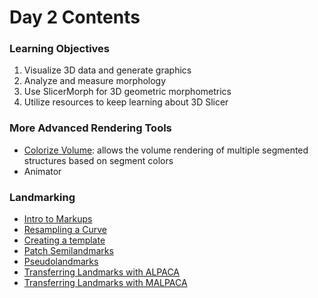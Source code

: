 # Day 2 Contents

### Learning Objectives
1. Visualize 3D data and generate graphics 
2. Analyze and measure morphology 
3. Use SlicerMorph for 3D geometric morphometrics 
4. Utilize resources to keep learning about 3D Slicer


### More Advanced Rendering Tools
* [Colorize Volume](https://github.com/SlicerMorph/Tutorials/tree/main/ColorizeVolume): allows the volume rendering of multiple segmented structures based on segment colors
* Animator

### Landmarking
* [Intro to Markups](https://github.com/SlicerMorph/Tutorials/blob/main/Markups_1/README.md)
* [Resampling a Curve](https://github.com/SlicerMorph/Tutorials/blob/main/Markups_2/README.md)
* [Creating a template](https://github.com/SlicerMorph/Tutorials/blob/main/Markups_3/README.md)
* [Patch Semilandmarks](https://github.com/SlicerMorph/Tutorials/tree/main/CreateSemiLMPatches/README.md)
* [Pseudolandmarks](https://github.com/SlicerMorph/Tutorials/tree/main/PseudoLMGenerator)
* [Transferring Landmarks with ALPACA](https://github.com/SlicerMorph/Tutorials/blob/main/ALPACA/README.md)
* [Transferring Landmarks with MALPACA](https://github.com/SlicerMorph/Tutorials/tree/main/MALPACA/README.md)